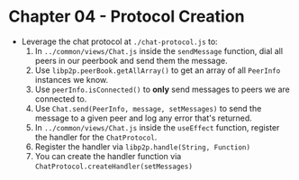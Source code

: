 # Chapter 04 - Protocol Creation

- Leverage the chat protocol at `./chat-protocol.js` to:
  1. In `../common/views/Chat.js` inside the `sendMessage` function, dial all peers in our peerbook and send them the message.
    1. Use `libp2p.peerBook.getAllArray()` to get an array of all `PeerInfo` instances we know.
    1. Use `peerInfo.isConnected()` to **only** send messages to peers we are connected to.
    1. Use `Chat.send(PeerInfo, message, setMessages)` to send the message to a given peer and log any error that's returned.
  1. In `../common/views/Chat.js` inside the `useEffect` function, register the handler for the `ChatProtocol`.
    1. Register the handler via `libp2p.handle(String, Function)`
    1. You can create the handler function via `ChatProtocol.createHandler(setMessages)`
